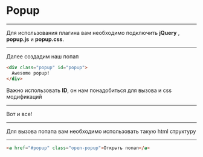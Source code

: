 # Popup
***
Для использования плагина вам необходимо подключить **jQuery** , **popup.js** и **popup.css**.
***
Далее создадим наш попап
```html
<div class="popup" id="popup">
  Awesome popup!
</div>
```
Важно использовать **ID**, он нам понадобиться для вызова и css модификаций
***
Вот и все!
***
Для вызова попапа вам необходимо использовать такую html структуру
***
```html
<a href="#popup" class="open-popup">Открыть попап</a>
```

